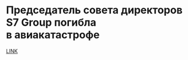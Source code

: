 # Председатель совета директоров S7 Group погибла в авиакатастрофе 



[LINK](https://varlamov.ru/3374759.html)